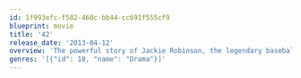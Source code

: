 ```yaml
---
id: 1f993efc-f582-460c-bb44-cc691f555cf9
blueprint: movie
title: '42'
release_date: '2013-04-12'
overview: 'The powerful story of Jackie Robinson, the legendary baseball player who broke Major League Baseball’s color barrier when he joined the roster of the Brooklyn Dodgers. The film follows the innovative Dodgers’ general manager Branch Rickey, the MLB executive who first signed Robinson to the minors and then helped to bring him up to the show.'
genres: '[{"id": 18, "name": "Drama"}]'
---
```

